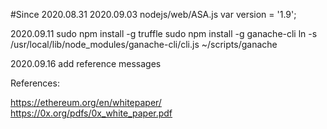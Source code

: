 #Since 2020.08.31
2020.09.03
nodejs/web/ASA.js
var version = '1.9';


2020.09.11
sudo npm install -g truffle
sudo npm install -g ganache-cli
ln -s /usr/local/lib/node_modules/ganache-cli/cli.js ~/scripts/ganache


2020.09.16
add reference messages


References:

https://ethereum.org/en/whitepaper/
https://0x.org/pdfs/0x_white_paper.pdf

